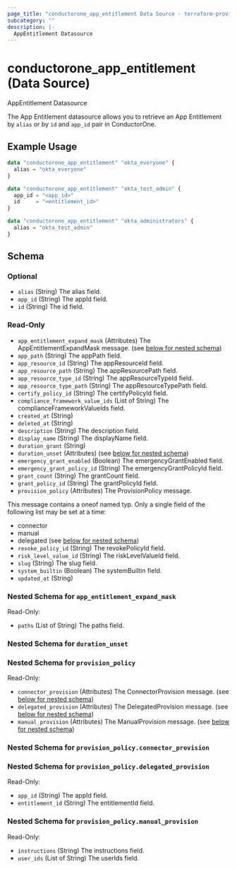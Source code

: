 ```yaml
---
page_title: "conductorone_app_entitlement Data Source - terraform-provider-conductorone"
subcategory: ""
description: |-
  AppEntitlement Datasource
---
```


# conductorone_app_entitlement (Data Source)

AppEntitlement Datasource

The App Entitlement datasource allows you to retrieve an App Entitlement by `alias` or by `id` and `app_id` pair in ConductorOne.

## Example Usage

```terraform
data "conductorone_app_entitlement" "okta_everyone" {
  alias = "okta_everyone"
}

data "conductorone_app_entitlement" "okta_test_admin" {
  app_id = "<app_id>"
  id     = "<entitlement_id>"
}

data "conductorone_app_entitlement" "okta_administrators" {
  alias = "okta_test_admin"
}
```

<!-- schema generated by tfplugindocs -->
## Schema

### Optional

- `alias` (String) The alias field.
- `app_id` (String) The appId field.
- `id` (String) The id field.

### Read-Only

- `app_entitlement_expand_mask` (Attributes) The AppEntitlementExpandMask message. (see [below for nested schema](#nestedatt--app_entitlement_expand_mask))
- `app_path` (String) The appPath field.
- `app_resource_id` (String) The appResourceId field.
- `app_resource_path` (String) The appResourcePath field.
- `app_resource_type_id` (String) The appResourceTypeId field.
- `app_resource_type_path` (String) The appResourceTypePath field.
- `certify_policy_id` (String) The certifyPolicyId field.
- `compliance_framework_value_ids` (List of String) The complianceFrameworkValueIds field.
- `created_at` (String)
- `deleted_at` (String)
- `description` (String) The description field.
- `display_name` (String) The displayName field.
- `duration_grant` (String)
- `duration_unset` (Attributes) (see [below for nested schema](#nestedatt--duration_unset))
- `emergency_grant_enabled` (Boolean) The emergencyGrantEnabled field.
- `emergency_grant_policy_id` (String) The emergencyGrantPolicyId field.
- `grant_count` (String) The grantCount field.
- `grant_policy_id` (String) The grantPolicyId field.
- `provision_policy` (Attributes) The ProvisionPolicy message.

This message contains a oneof named typ. Only a single field of the following list may be set at a time:
  - connector
  - manual
  - delegated (see [below for nested schema](#nestedatt--provision_policy))
- `revoke_policy_id` (String) The revokePolicyId field.
- `risk_level_value_id` (String) The riskLevelValueId field.
- `slug` (String) The slug field.
- `system_builtin` (Boolean) The systemBuiltin field.
- `updated_at` (String)

<a id="nestedatt--app_entitlement_expand_mask"></a>
### Nested Schema for `app_entitlement_expand_mask`

Read-Only:

- `paths` (List of String) The paths field.


<a id="nestedatt--duration_unset"></a>
### Nested Schema for `duration_unset`


<a id="nestedatt--provision_policy"></a>
### Nested Schema for `provision_policy`

Read-Only:

- `connector_provision` (Attributes) The ConnectorProvision message. (see [below for nested schema](#nestedatt--provision_policy--connector_provision))
- `delegated_provision` (Attributes) The DelegatedProvision message. (see [below for nested schema](#nestedatt--provision_policy--delegated_provision))
- `manual_provision` (Attributes) The ManualProvision message. (see [below for nested schema](#nestedatt--provision_policy--manual_provision))

<a id="nestedatt--provision_policy--connector_provision"></a>
### Nested Schema for `provision_policy.connector_provision`


<a id="nestedatt--provision_policy--delegated_provision"></a>
### Nested Schema for `provision_policy.delegated_provision`

Read-Only:

- `app_id` (String) The appId field.
- `entitlement_id` (String) The entitlementId field.


<a id="nestedatt--provision_policy--manual_provision"></a>
### Nested Schema for `provision_policy.manual_provision`

Read-Only:

- `instructions` (String) The instructions field.
- `user_ids` (List of String) The userIds field.